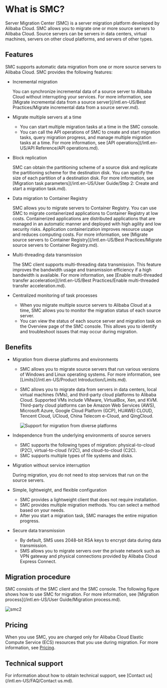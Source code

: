 # What is SMC?

Server Migration Center \(SMC\) is a server migration platform developed by Alibaba Cloud. SMC allows you to migrate one or more source servers to Alibaba Cloud. Source servers can be servers in data centers, virtual machines, servers on other cloud platforms, and servers of other types.

## Features

SMC supports automatic data migration from one or more source servers to Alibaba Cloud. SMC provides the following features:

-   Incremental migration

    You can synchronize incremental data of a source server to Alibaba Cloud without interrupting your services. For more information, see [Migrate incremental data from a source server](/intl.en-US/Best Practices/Migrate incremental data from a source server.md).

-   Migrate multiple servers at a time
    -   You can start multiple migration tasks at a time in the SMC console.
    -   You can call the API operations of SMC to create and start migration tasks, query migration progress, and manage multiple migration tasks at a time. For more information, see [API operations](/intl.en-US/API Reference/API operations.md).
-   Block replication

    SMC can obtain the partitioning scheme of a source disk and replicate the partitioning scheme for the destination disk. You can specify the size of each partition of a destination disk. For more information, see [Migration task parameters](/intl.en-US/User Guide/Step 2: Create and start a migration task.md).

-   Data migration to Container Registry

    SMC allows you to migrate servers to Container Registry. You can use SMC to migrate containerized applications to Container Registry at low costs. Containerized applications are distributed applications that are managed in an automatic manner and deployed with high agility and low security risks. Application containerization improves resource usage and reduces computing costs. For more information, see [Migrate source servers to Container Registry](/intl.en-US/Best Practices/Migrate source servers to Container Registry.md).

-   Multi-threading data transmission

    The SMC client supports multi-threading data transmission. This feature improves the bandwidth usage and transmission efficiency if a high bandwidth is available. For more information, see [Enable multi-threaded transfer acceleration](/intl.en-US/Best Practices/Enable multi-threaded transfer acceleration.md).

-   Centralized monitoring of task processes
    -   When you migrate multiple source servers to Alibaba Cloud at a time, SMC allows you to monitor the migration status of each source server.
    -   You can view the status of each source server and migration task on the Overview page of the SMC console. This allows you to identify and troubleshoot issues that may occur during migration.

## Benefits

-   Migration from diverse platforms and environments
    -   SMC allows you to migrate source servers that run various versions of Windows and Linux operating systems. For more information, see [Limits](/intl.en-US/Product Introduction/Limits.md).
    -   SMC allows you to migrate data from servers in data centers, local virtual machines \(VMs\), and third-party cloud platforms to Alibaba Cloud. Supported VMs include VMware, VirtualBox, Xen, and KVM. Third-party cloud platforms can be Amazon Web Services \(AWS\), Microsoft Azure, Google Cloud Platform \(GCP\), HUAWEI CLOUD, Tencent Cloud, UCloud, China Telecom e-Cloud, and QingCloud.

        ![Support for migration from diverse platforms](https://static-aliyun-doc.oss-accelerate.aliyuncs.com/assets/img/en-US/8422834951/p71294.png)

-   Independence from the underlying environments of source servers
    -   SMC supports the following types of migration: physical-to-cloud \(P2C\), virtual-to-cloud \(V2C\), and cloud-to-cloud \(C2C\).
    -   SMC supports multiple types of file systems and disks.
-   Migration without service interruption

    During migration, you do not need to stop services that run on the source servers.

-   Simple, lightweight, and flexible configuration
    -   SMC provides a lightweight client that does not require installation.
    -   SMC provides multiple migration methods. You can select a method based on your needs.
    -   After you start a migration task, SMC manages the entire migration progress.
-   Secure data transmission
    -   By default, SMS uses 2048-bit RSA keys to encrypt data during data transmission.
    -   SMS allows you to migrate servers over the private network such as VPN gateway and physical connections provided by Alibaba Cloud Express Connect.

## Migration procedure

SMC consists of the SMC client and the SMC console. The following figure shows how to use SMC for migration. For more information, see [Migration process](/intl.en-US/User Guide/Migration process.md).

![smc2](https://static-aliyun-doc.oss-accelerate.aliyuncs.com/assets/img/en-US/8422834951/p92698.png)

## Pricing

When you use SMC, you are charged only for Alibaba Cloud Elastic Compute Service \(ECS\) resources that you use during migration. For more information, see [Pricing](/intl.en-US/Pricing/Pricing.md).

## Technical support

For information about how to obtain technical support, see [Contact us](/intl.en-US/FAQ/Contact us.md).

